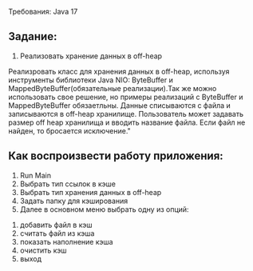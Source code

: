 Требования: Java 17



## Задание:
1. Реализовать хранение данных в off-heap

Реализровать класс для хранения данных в off-heap, используя инструменты
библиотеки Java NIO: ByteBuffer и MappedByteBuffer(обязательные реализации).Так же можно использовать свое решение, но примеры реализаций с ByteBuffer и MappedByteBuffer обязаетльны. Данные списываются с файла и записываются в off-heap хранилище.
Пользователь может задавать размер off heap хранилища и вводить название файла. Если файл не найден, то бросается исключение." 



## Как воспроизвести работу приложения:

1. Run Main
2. Выбрать тип ссылок в кэше
3. Выбрать тип хранения данных в off-heap
4. Задать папку для кэширования
5. Далее в основном меню выбрать одну из опций:
  1) добавить файл в кэш
  2) считать файл из кэша
  3) показать наполнение кэша
  4) очистить кэш
  5) выход 